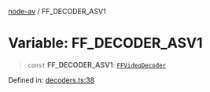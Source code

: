 [node-av](../globals.md) / FF\_DECODER\_ASV1

# Variable: FF\_DECODER\_ASV1

> `const` **FF\_DECODER\_ASV1**: [`FFVideoDecoder`](../type-aliases/FFVideoDecoder.md)

Defined in: [decoders.ts:38](https://github.com/seydx/av/blob/f8631fc881b394300b1479f511d55cf1c370a87f/src/constants/decoders.ts#L38)

